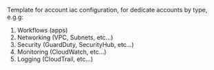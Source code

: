 Template for account iac configuration, for dedicate accounts by type, e.g.g: 


1. Workflows (apps)
2. Networking (VPC, Subnets, etc...)
3. Security (GuardDuty, SecurityHub, etc...)
4. Monitoring (CloudWatch, etc...)
5. Logging (CloudTrail, etc...)
